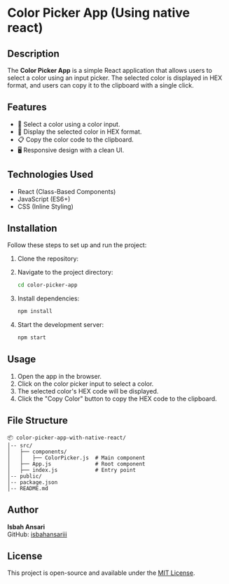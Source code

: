 # Color Picker App (Using native react)

## Description
The **Color Picker App** is a simple React application that allows users to select a color using an input picker. The selected color is displayed in HEX format, and users can copy it to the clipboard with a single click.

## Features
- 🎨 Select a color using a color input.
- 📌 Display the selected color in HEX format.
- 📋 Copy the color code to the clipboard.
- 🖥️ Responsive design with a clean UI.

## Technologies Used
- React (Class-Based Components)
- JavaScript (ES6+)
- CSS (Inline Styling)

## Installation
Follow these steps to set up and run the project:

1. Clone the repository:

2. Navigate to the project directory:
   ```bash
   cd color-picker-app
   ```

3. Install dependencies:
   ```bash
   npm install
   ```

4. Start the development server:
   ```bash
   npm start
   ```

## Usage
1. Open the app in the browser.
2. Click on the color picker input to select a color.
3. The selected color's HEX code will be displayed.
4. Click the "Copy Color" button to copy the HEX code to the clipboard.

## File Structure
```
📦 color-picker-app-with-native-react/
│-- src/
│   ├── components/
│   │   ├── ColorPicker.js  # Main component
│   ├── App.js              # Root component
│   ├── index.js            # Entry point
│-- public/
│-- package.json
│-- README.md
```

## Author
**Isbah Ansari**  
GitHub: [isbahansariii](https://github.com/isbahansariii)

## License
This project is open-source and available under the [MIT License](LICENSE).

